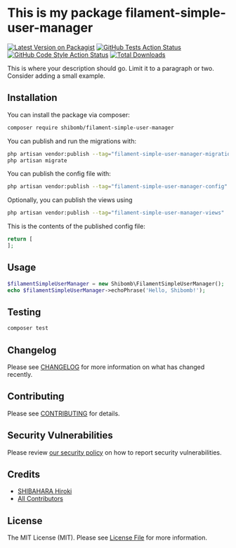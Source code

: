 # This is my package filament-simple-user-manager

[![Latest Version on Packagist](https://img.shields.io/packagist/v/shibomb/filament-simple-user-manager.svg?style=flat-square)](https://packagist.org/packages/shibomb/filament-simple-user-manager)
[![GitHub Tests Action Status](https://img.shields.io/github/actions/workflow/status/shibomb/filament-simple-user-manager/run-tests.yml?branch=main&label=tests&style=flat-square)](https://github.com/shibomb/filament-simple-user-manager/actions?query=workflow%3Arun-tests+branch%3Amain)
[![GitHub Code Style Action Status](https://img.shields.io/github/actions/workflow/status/shibomb/filament-simple-user-manager/fix-php-code-style-issues.yml?branch=main&label=code%20style&style=flat-square)](https://github.com/shibomb/filament-simple-user-manager/actions?query=workflow%3A"Fix+PHP+code+style+issues"+branch%3Amain)
[![Total Downloads](https://img.shields.io/packagist/dt/shibomb/filament-simple-user-manager.svg?style=flat-square)](https://packagist.org/packages/shibomb/filament-simple-user-manager)



This is where your description should go. Limit it to a paragraph or two. Consider adding a small example.

## Installation

You can install the package via composer:

```bash
composer require shibomb/filament-simple-user-manager
```

You can publish and run the migrations with:

```bash
php artisan vendor:publish --tag="filament-simple-user-manager-migrations"
php artisan migrate
```

You can publish the config file with:

```bash
php artisan vendor:publish --tag="filament-simple-user-manager-config"
```

Optionally, you can publish the views using

```bash
php artisan vendor:publish --tag="filament-simple-user-manager-views"
```

This is the contents of the published config file:

```php
return [
];
```

## Usage

```php
$filamentSimpleUserManager = new Shibomb\FilamentSimpleUserManager();
echo $filamentSimpleUserManager->echoPhrase('Hello, Shibomb!');
```

## Testing

```bash
composer test
```

## Changelog

Please see [CHANGELOG](CHANGELOG.md) for more information on what has changed recently.

## Contributing

Please see [CONTRIBUTING](.github/CONTRIBUTING.md) for details.

## Security Vulnerabilities

Please review [our security policy](../../security/policy) on how to report security vulnerabilities.

## Credits

- [SHIBAHARA Hiroki](https://github.com/shibomb)
- [All Contributors](../../contributors)

## License

The MIT License (MIT). Please see [License File](LICENSE.md) for more information.
